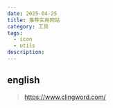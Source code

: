 ```yaml
---
date: 2025-04-25
title: 推荐实用网站
category: 工具
tags:
  - icon
  - utils
description:
---
```


## english

> https://www.clingword.com/
